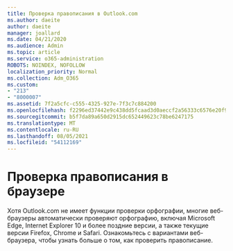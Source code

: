 ```yaml
---
title: Проверка правописания в Outlook.com
ms.author: daeite
author: daeite
manager: joallard
ms.date: 04/21/2020
ms.audience: Admin
ms.topic: article
ms.service: o365-administration
ROBOTS: NOINDEX, NOFOLLOW
localization_priority: Normal
ms.collection: Adm_O365
ms.custom:
- "213"
- "8000007"
ms.assetid: 7f2a5cfc-c555-4325-927e-7f3c7c884200
ms.openlocfilehash: f2296ed37442e9c438dd5fcaad3d0aeccf2a56333c6576e20f97889be0478858
ms.sourcegitcommit: b5f7da89a650d2915dc652449623c78be6247175
ms.translationtype: MT
ms.contentlocale: ru-RU
ms.lasthandoff: 08/05/2021
ms.locfileid: "54112169"
---
```

# <a name="use-your-browser-to-check-spelling"></a>Проверка правописания в браузере

Хотя Outlook.com не имеет функции проверки орфографии, многие веб-браузеры автоматически проверяют орфографию, включая Microsoft Edge, Internet Explorer 10 и более поздние версии, а также текущие версии Firefox, Chrome и Safari. Ознакомьтесь с вариантами веб-браузера, чтобы узнать больше о том, как проверить правописание.